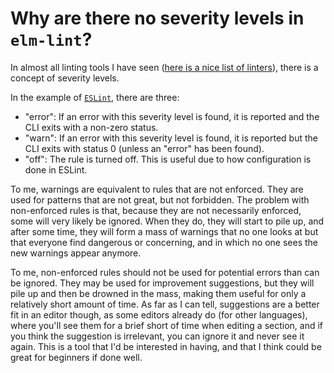 # Why are there no severity levels in `elm-lint`?

In almost all linting tools I have seen ([here is a nice list of linters](https://github.com/caramelomartins/awesome-linters)), there is a concept of severity levels.

In the example of [`ESLint`](https://eslint.org), there are three:
- "error": If an error with this severity level is found, it is reported and the CLI exits with a non-zero status.
- "warn": If an error with this severity level is found, it is reported but the CLI exits with status 0 (unless an "error" has been found).
- "off": The rule is turned off. This is useful due to how configuration is done in ESLint.

To me, warnings are equivalent to rules that are not enforced. They are used for patterns that are not great, but not forbidden. The problem with non-enforced rules is that, because they are not necessarily enforced, some will very likely be ignored. When they do, they will start to pile up, and after some time, they will form a mass of warnings that no one looks at but that everyone find dangerous or concerning, and in which no one sees the new warnings appear anymore.

To me, non-enforced rules should not be used for potential errors than can be ignored. They may be used for improvement suggestions, but they will pile up and then be drowned in the mass, making them useful for only a relatively short amount of time. As far as I can tell, suggestions are a better fit in an editor though, as some editors already do (for other languages), where you'll see them for a brief short of time when editing a section, and if you think the suggestion is irrelevant, you can ignore it and never see it again. This is a tool that I'd be interested in having, and that I think could be great for beginners if done well.
